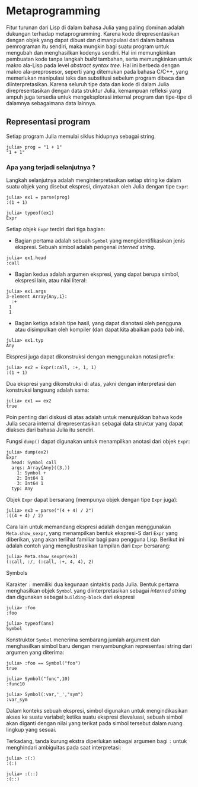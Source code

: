 # Metaprogramming

Fitur turunan dari Lisp di dalam bahasa Julia yang paling dominan adalah
dukungan terhadap metaprogramming. Karena kode direpresentasikan dengan
objek yang dapat dibuat dan dimanipulasi dari dalam bahasa pemrograman itu
sendiri, maka mungkin bagi suatu program untuk mengubah dan menghasilkan kodenya
sendiri. Hal ini memungkinkan pembuatan kode tanpa langkah *build* tambahan,
serta memungkinkan untuk makro ala-Lisp pada level *abstract syntax tree*.
Hal ini berbeda dengan makro ala-preprosesor, seperti yang ditemukan pada
bahasa C/C++, yang memerlukan manipulasi teks dan substitusi sebelum program
dibaca dan diinterpretasikan. Karena seluruh tipe data dan kode di dalam Julia
direpresentasikan dengan data struktur Julia, kemampuan refleksi yang ampuh juga
tersedia untuk mengeksplorasi internal program dan tipe-tipe di dalamnya
sebagaimana data lainnya.

## Representasi program

Setiap program Julia memulai siklus hidupnya sebagai string.

```julia-repl
julia> prog = "1 + 1"
"1 + 1"
```

### Apa yang terjadi selanjutnya ?

Langkah selanjutnya adalah menginterpretasikan setiap string ke dalam suatu
objek yang disebut ekspresi, dinyatakan oleh Julia dengan tipe `Expr`:

```julia-repl
julia> ex1 = parse(prog)
:(1 + 1)

julia> typeof(ex1)
Expr
```

Setiap objek `Expr` terdiri dari tiga bagian:

- Bagian pertama adalah sebuah `Symbol` yang mengidentifikasikan jenis ekspresi.
  Sebuah simbol adalah pengenal *interned string*.

```julia-repl
julia> ex1.head
:call
```
- Bagian kedua adalah argumen ekspresi, yang dapat berupa simbol, ekspresi lain,
  atau nilai literal:

```julia-repl
julia> ex1.args
3-element Array{Any,1}:
  :+
 1
 1
```

- Bagian ketiga adalah tipe hasil, yang dapat dianotasi oleh pengguna atau
  disimpulkan oleh kompiler (dan dapat kita abaikan pada bab ini).

```julia-repl
julia> ex1.typ
Any
```

Ekspresi juga dapat dikonstruksi dengan menggunakan notasi prefix:

```julia-repl
julia> ex2 = Expr(:call, :+, 1, 1)
:(1 + 1)
```

Dua ekspresi yang dikonstruksi di atas, yakni dengan interpretasi dan konstruksi
langsung adalah sama:

```julia-repl
julia> ex1 == ex2
true
```

Poin penting dari diskusi di atas adalah untuk menunjukkan bahwa kode Julia
secara internal direpresentasikan sebagai data struktur yang dapat diakses
dari bahasa Julia itu sendiri.

Fungsi `dump()` dapat digunakan untuk menampilkan anotasi dari objek `Expr`:

```julia-repl
julia> dump(ex2)
Expr
  head: Symbol call
  args: Array{Any}((3,))
    1: Symbol +
    2: Int64 1
    3: Int64 1
  typ: Any
```

Objek `Expr` dapat bersarang (mempunya objek dengan tipe `Expr` juga):

```julia-repl
julia> ex3 = parse("(4 + 4) / 2")
:((4 + 4) / 2)
```

Cara lain untuk memandang ekspresi adalah dengan menggunakan `Meta.show_sexpr`,
yang menampilkan bentuk ekspresi-S dari `Expr` yang diberikan, yang akan terlihat
familiar bagi para pengguna Lisp. Berikut ini adalah contoh yang mengilustrasikan
tampilan dari `Expr` bersarang:

```julia-repl
julia> Meta.show_sexpr(ex3)
(:call, :/, (:call, :+, 4, 4), 2)
```

Symbols

Karakter `:` memiliki dua kegunaan sintaktis pada Julia. Bentuk pertama menghasilkan
objek `Symbol` yang diinterpretasikan sebagai *interned string* dan digunakan
sebagai `building-block` dari ekspresi

```julia-repl
julia> :foo
:foo

julia> typeof(ans)
Symbol
```

Konstruktor `Symbol` menerima sembarang jumlah argument dan menghasilkan
simbol baru dengan menyambungkan representasi string dari argumen yang diterima:

```julia-repl
julia> :foo == Symbol("foo")
true

julia> Symbol("func",10)
:func10

julia> Symbol(:var,'_',"sym")
:var_sym
```

Dalam konteks sebuah ekspresi, simbol digunakan untuk mengindikasikan akses
ke suatu variabel; ketika suatu ekspresi dievaluasi, sebuah simbol
akan diganti dengan nilai yang terikat pada simbol tersebut dalam ruang lingkup
yang sesuai.

Terkadang, tanda kurung ekstra diperlukan sebagai argumen bagi `:` untuk
menghindari ambiguitas pada saat interpretasi:

```julia-repl
julia> :(:)
:(:)

julia> :(::)
:(::)
```
